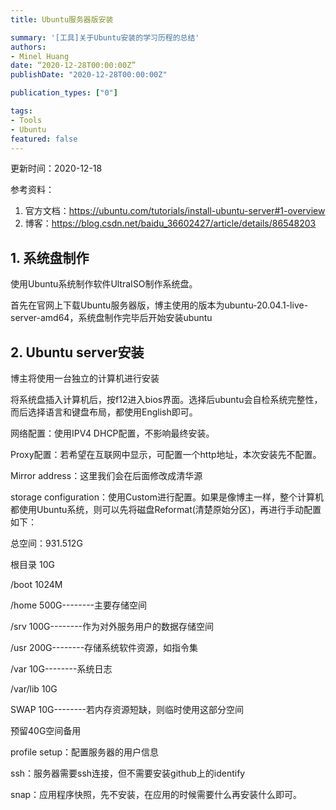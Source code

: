 ```yaml
---
title: Ubuntu服务器版安装

summary: '[工具]关于Ubuntu安装的学习历程的总结'
authors:
- Minel Huang
date: “2020-12-28T00:00:00Z”
publishDate: "2020-12-28T00:00:00Z"

publication_types: ["0"]

tags: 
- Tools
- Ubuntu
featured: false
---
```


更新时间：2020-12-18

参考资料：

1. 官方文档：https://ubuntu.com/tutorials/install-ubuntu-server#1-overview
2. 博客：https://blog.csdn.net/baidu_36602427/article/details/86548203

## 1. 系统盘制作

使用Ubuntu系统制作软件UltraISO制作系统盘。

首先在官网上下载Ubuntu服务器版，博主使用的版本为ubuntu-20.04.1-live-server-amd64，系统盘制作完毕后开始安装ubuntu

## 2. Ubuntu server安装

博主将使用一台独立的计算机进行安装

将系统盘插入计算机后，按f12进入bios界面。选择后ubuntu会自检系统完整性，而后选择语言和键盘布局，都使用English即可。

网络配置：使用IPV4 DHCP配置，不影响最终安装。

Proxy配置：若希望在互联网中显示，可配置一个http地址，本次安装先不配置。

Mirror address：这里我们会在后面修改成清华源

storage configuration：使用Custom进行配置。如果是像博主一样，整个计算机都使用Ubuntu系统，则可以先将磁盘Reformat(清楚原始分区)，再进行手动配置如下：

总空间：931.512G

根目录 10G

/boot 1024M

/home 500G--------主要存储空间

/srv 100G--------作为对外服务用户的数据存储空间

/usr 200G--------存储系统软件资源，如指令集

/var 10G--------系统日志

/var/lib 10G

SWAP 10G--------若内存资源短缺，则临时使用这部分空间

预留40G空间备用

profile setup：配置服务器的用户信息

ssh：服务器需要ssh连接，但不需要安装github上的identify

snap：应用程序快照，先不安装，在应用的时候需要什么再安装什么即可。



